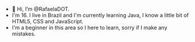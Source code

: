 - 👋 Hi, I’m @RafaelaDOT.
- I'm 16. I live in Brazil and I'm currently learning Java, I know a little bit of HTML5, CSS and JavaScript. 
- I'm a beginner in this area so I here to learn, sorry if I make any mistakes. 

<!---
RafaelaDOT/RafaelaDOT is a ✨ special ✨ repository because its `README.md` (this file) appears on your GitHub profile.
You can click the Preview link to take a look at your changes.
--->
